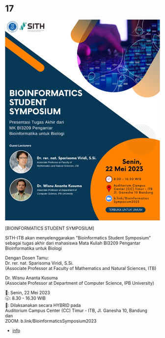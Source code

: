 # 17
![](bioinformatics-student-symposium.jpeg)

[BIOINFORMATICS STUDENT SYMPOSIUM]

SITH-ITB akan menyelenggarakan "Bioinformatics Student Symposium"
sebagai tugas akhir dari mahasiswa Mata Kuliah BI3209 Pengantar Bioinformatika untuk Biologi

Dengan Dosen Tamu: \
Dr. rer. nat. Sparisoma Viridi, S.Si. \
(Associate Professor at Faculty of Mathematics and Natural Sciences, ITB)

Dr. Wisnu Ananta Kusuma \
(Associate Professor at Department of Computer Science, IPB University)

📆: Senin, 22 Mei 2023 \
🕣: 8.30 - 16.30 WIB \
📍: Dilaksanakan secara HYBRID pada \
Auditorium Campus Center (CC) Timur - ITB, Jl. Ganesha 10, Bandung \
dan \
ZOOM: b.link/BioinformaticsSymposium2023

+ [info](info.md)
